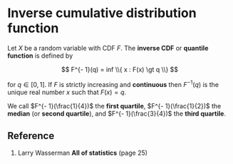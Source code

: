 # Inverse cumulative distribution function

Let $X$ be a random variable with CDF $F$. The **inverse CDF** or **quantile function** is defined by

$$
F^{- 1}(q) = inf \\{ x : F(x) \gt q \\}
$$

for $q \in [0, 1]$. If $F$ is strictly increasing and **continuous** then $F^{- 1}(q)$ is the unique real number $x$ such that $F(x) = q$.

We call $F^{- 1}(\frac{1}{4})$ the **first quartile**, $F^{- 1}(\frac{1}{2})$ the **median** (or **second quartile**), and $F^{- 1}(\frac{3}{4})$ the **third quartile**.

## Reference

1. Larry Wasserman **All of statistics** (page 25)